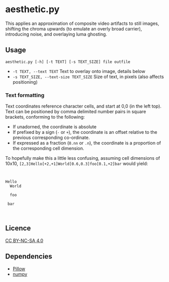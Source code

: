 # aesthetic.py
This applies an approximation of composite video artifacts to still images, shifting the chroma upwards
(to emulate an overly broad carrier), introducing noise, and overlaying luma ghosting.

## Usage
`aesthetic.py [-h] [-t TEXT] [-s TEXT_SIZE] file outfile`

* `-t TEXT, --text TEXT` Text to overlay onto image, details below
* `-s TEXT_SIZE, --text-size TEXT_SIZE` Size of text, in pixels (also affects positioning)

### Text formatting
Text coordinates reference character cells, and start at 0,0 (in the left top). Text can be positioned by comma delimited
number pairs in square brackets, conforming to the following:

* If unadorned, the coordinate is absolute
* If prefixed by a sign (`-` or `+`), the coordinate is an offset relative to the previous corresponding co-ordinate.
* If expressed as a fraction (`0.nn` or `.n`), the coordinate is a proportion of the corresponding cell dimension.

To hopefully make this a little less confusing, assuming cell dimensions of 10x10, `[2,3]Hello[+2,+1]World[0.6,0.3]foo[0.1,+2]bar` would yield:
```


Hello
  World

  foo

 bar



```
## Licence
[CC BY-NC-SA 4.0](https://creativecommons.org/licenses/by-nc-sa/4.0/legalcode)

## Dependencies
* [Pillow](https://pypi.org/project/Pillow/)
* [numpy](https://pypi.org/project/numpy/)
